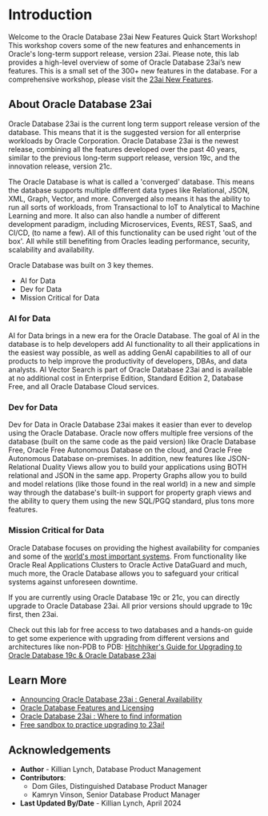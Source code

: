 # Introduction

Welcome to the Oracle Database 23ai New Features Quick Start Workshop! This workshop covers some of the new features and enhancements in Oracle's long-term support release, version 23ai. Please note, this lab provides a high-level overview of some of Oracle Database 23ai’s new features. This is a small set of the 300+ new features in the database. For a comprehensive workshop, please visit the [23ai New Features](https://livelabs.oracle.com/pls/apex/r/dbpm/livelabs/view-workshop?wid=3950&clear=RR,180&session=106510486911799).

[](youtube:r7enzKYWcbI)

## About Oracle Database 23ai

Oracle Database 23ai is the current long term support release version of the database. This means that it is the suggested version for all enterprise workloads by Oracle Corporation. Oracle Database 23ai is the newest release, combining all the features developed over the past 40 years, similar to the previous long-term support release, version 19c, and the innovation release, version 21c. 

The Oracle Database is what is called a 'converged' database. This means the database supports multiple different data types like Relational, JSON, XML, Graph, Vector, and more. Converged also means it has the ability to run all sorts of workloads, from Transactional to IoT to Analytical to Machine Learning and more. It also can also handle a number of different development paradigm, including Microservices, Events, REST, SaaS, and CI/CD, (to name a few). All of this functionality can be used right 'out of the box'. All while still benefiting from Oracles leading performance, security, scalability and availability.

Oracle Database was built on 3 key themes. 
* AI for Data
* Dev for Data
* Mission Critical for Data


### **AI for Data**
AI for Data brings in a new era for the Oracle Database. The goal of AI in the database is to help developers add AI functionality to all their applications in the easiest way possible, as well as adding GenAI capabilities to all of our products to help improve the productivity of developers, DBAs, and data analysts. AI Vector Search is part of Oracle Database 23ai and is available at no additional cost in Enterprise Edition, Standard Edition 2, Database Free, and all Oracle Database Cloud services.


### **Dev for Data**
Dev for Data in Oracle Database 23ai makes it easier than ever to develop using the Oracle Database. Oracle now offers multiple free versions of the database (built on the same code as the paid version) like Oracle Database Free, Oracle Free Autonomous Database on the cloud, and Oracle Free Autonomous Database on-premises. In addition, new features like JSON-Relational Duality Views allow you to build your applications using BOTH relational and JSON in the same app. Property Graphs allow you to build and model relations (like those found in the real world) in a new and simple way through the database's built-in support for property graph views and the ability to query them using the new SQL/PGQ standard, plus tons more features.


### **Mission Critical for Data**
Oracle Database focuses on providing the highest availability for companies and some of the [world's most important systems](https://www.oracle.com/docs/tech/database/con8821-nyse.pdf). From functionality like Oracle Real Applications Clusters to Oracle Active DataGuard and much, much more, the Oracle Database allows you to safeguard your critical systems against unforeseen downtime.


If you are currently using Oracle Database 19c or 21c, you can directly upgrade to Oracle Database 23ai. All prior versions should upgrade to 19c first, then 23ai.

Check out this lab for free access to two databases and a hands-on guide to get some experience with upgrading from different versions and architectures like non-PDB to PDB:
[Hitchhiker's Guide for Upgrading to Oracle Database 19c & Oracle Database 23ai](https://livelabs.oracle.com/pls/apex/dbpm/r/livelabs/view-workshop?wid=3943)


## Learn More

* [Announcing Oracle Database 23ai : General Availability](https://blogs.oracle.com/database/post/oracle-23ai-now-generally-available) 
* [Oracle Database Features and Licensing](https://apex.oracle.com/database-features/)
* [Oracle Database 23ai : Where to find information](https://blogs.oracle.com/database/post/oracle-database-23ai-where-to-find-more-information)
* [Free sandbox to practice upgrading to 23ai!](https://livelabs.oracle.com/pls/apex/dbpm/r/livelabs/view-workshop?wid=3943)

## Acknowledgements
* **Author** - Killian Lynch, Database Product Management
* **Contributors**:
    - Dom Giles, Distinguished Database Product Manager 
    - Kamryn Vinson, Senior Database Product Manager
* **Last Updated By/Date** - Killian Lynch, April 2024

